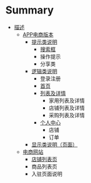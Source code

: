 # Summary

* [描述](README.md)
    * [APP电商版本](电商版本.md)
        * [提示类说明](提示类说明.md)
            * [搜索框](搜索框.md)
            * 操作提示
            * 分享类
        * [逻辑类说明](逻辑类说明.md)
            * 登录注册
            * [首页](首页.md)
            * [列表及详情](列表.md)
                * 家用列表及详情
                * 店铺列表及详情
                * 采购列表及详情
            * [个人中心](个人中心.md)
                * 店铺
                * 订单
        * [显示类说明（页面）](显示类说明.md)
    * [电商网站](电商网站.md)
        * [店铺列表页](店铺列表页.md)
        * 商品列表页
        * 入驻页面说明

